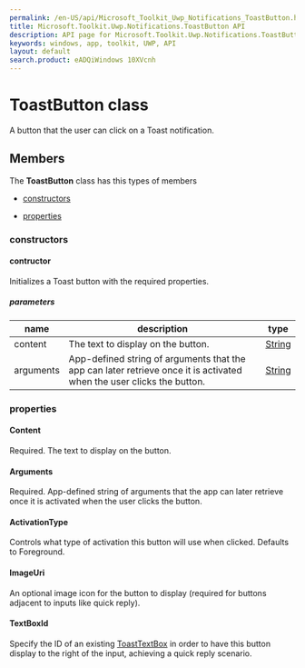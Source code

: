 ```yaml
---
permalink: /en-US/api/Microsoft_Toolkit_Uwp_Notifications_ToastButton.htm
title: Microsoft.Toolkit.Uwp.Notifications.ToastButton API 
description: API page for Microsoft.Toolkit.Uwp.Notifications.ToastButton
keywords: windows, app, toolkit, UWP, API
layout: default
search.product: eADQiWindows 10XVcnh
---
```



# ToastButton class

A button that the user can click on a Toast notification.

## Members

The **ToastButton** class has this types of members

* [constructors](#constructors)

* [properties](#properties)

### constructors

#### contructor

Initializes a Toast button with the required properties.

##### parameters



| name | description | type || --- | --- | --- || content | The text to display on the button. | [String](https://msdn.microsoft.com/library/windows/apps/System.String) || arguments | App-defined string of arguments that the app can later retrieve once it is activated when the user clicks the button. | [String](https://msdn.microsoft.com/library/windows/apps/System.String) |


### properties

#### Content

Required. The text to display on the button.



#### Arguments

Required. App-defined string of arguments that the app can later retrieve once it is activated when the user clicks the button.



#### ActivationType

Controls what type of activation this button will use when clicked. Defaults to Foreground.



#### ImageUri

An optional image icon for the button to display (required for buttons adjacent to inputs like quick reply).



#### TextBoxId

Specify the ID of an existing [ToastTextBox](Microsoft_Toolkit_Uwp_Notifications_ToastTextBox.htm) in order to have this button display to the right of the input, achieving a quick reply scenario.


